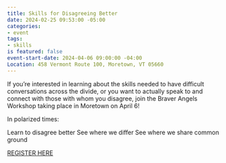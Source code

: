 ```yaml
---
title: Skills for Disagreeing Better
date: 2024-02-25 09:53:00 -05:00
categories:
- event
tags:
- skills
is featured: false
event-start-date: 2024-04-06 09:00:00 -04:00
Location: 458 Vermont Route 100, Moretown, VT 05660
---
```



If you’re interested in learning about the skills needed to have difficult conversations across the divide, or you want to actually speak to and connect with those with whom you disagree, join the Braver Angels Workshop taking place in Moretown on April 6! 

In polarized times:

Learn to disagree better 
See where we differ
See where we share common ground


[REGISTER HERE](https://www.eventbrite.com/e/skills-for-disagreeing-better-vt-state-registration-842113904357?aff=oddtdtcreator)

